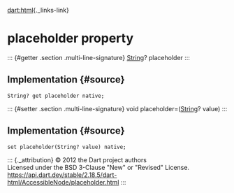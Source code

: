 [dart:html](../../dart-html/dart-html-library){._links-link}

placeholder property
====================

::: {#getter .section .multi-line-signature}
[String](../../dart-core/string-class)? placeholder
:::

Implementation {#source}
--------------

``` {.language-dart data-language="dart"}
String? get placeholder native;
```

::: {#setter .section .multi-line-signature}
void placeholder=([String](../../dart-core/string-class)? value)
:::

Implementation {#source}
--------------

``` {.language-dart data-language="dart"}
set placeholder(String? value) native;
```

::: {._attribution}
© 2012 the Dart project authors\
Licensed under the BSD 3-Clause \"New\" or \"Revised\" License.\
<https://api.dart.dev/stable/2.18.5/dart-html/AccessibleNode/placeholder.html>
:::
